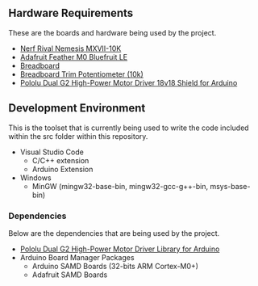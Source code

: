 ## Hardware Requirements
These are the boards and hardware being used by the project.
- [Nerf Rival Nemesis MXVII-10K](https://shop.hasbro.com/en-us/product/nerf-rival-nemesis-mxvii-10-k-blue:04E71588-5056-9047-F5B8-940FC9A5A209)
- [Adafruit Feather M0 Bluefruit LE](https://www.adafruit.com/product/2995)
- [Breadboard](https://www.adafruit.com/product/64)
- [Breadboard Trim Potentiometer (10k)](https://www.adafruit.com/product/356)
- [Pololu Dual G2 High-Power Motor Driver 18v18 Shield for Arduino](https://www.pololu.com/product/2515)

## Development Environment
This is the toolset that is currently being used to write the code included within the src folder within this repository.
- Visual Studio Code
  - C/C++ extension
  - Arduino Extension
- Windows
  - MinGW (mingw32-base-bin, mingw32-gcc-g++-bin, msys-base-bin)

### Dependencies
Below are the dependencies that are being used by the project.
- [Pololu Dual G2 High-Power Motor Driver Library for Arduino](https://github.com/pololu/dual-g2-high-power-motor-shield)
- Arduino Board Manager Packages
  - Arduino SAMD Boards (32-bits ARM Cortex-M0+)
  - Adafruit SAMD Boards